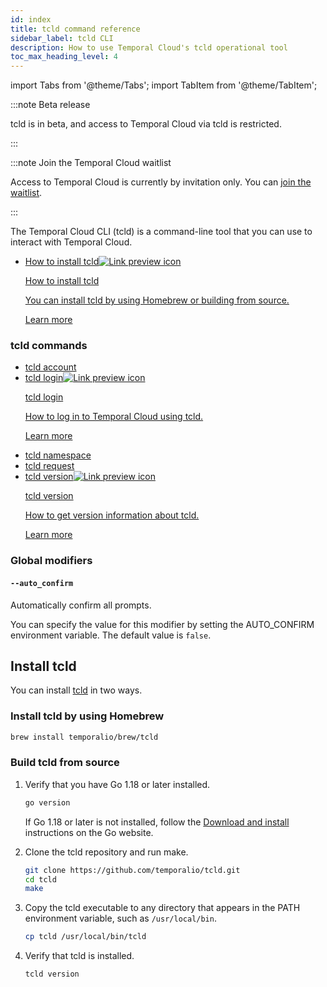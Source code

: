 ```yaml
---
id: index
title: tcld command reference
sidebar_label: tcld CLI
description: How to use Temporal Cloud's tcld operational tool
toc_max_heading_level: 4
---
```


<!-- THIS FILE IS GENERATED. DO NOT EDIT THIS FILE DIRECTLY -->

import Tabs from '@theme/Tabs';
import TabItem from '@theme/TabItem';

:::note Beta release

tcld is in beta, and access to Temporal Cloud via tcld is restricted.

:::

:::note Join the Temporal Cloud waitlist

Access to Temporal Cloud is currently by invitation only.
You can [join the waitlist](https://pages.temporal.io/cloud-early-access).

:::

The Temporal Cloud CLI (tcld) is a command-line tool that you can use to interact with Temporal Cloud.

- <a class="tdlp" href="#install-tcld">How to install tcld<span class="tdlpiw"><img src="/img/link-preview-icon.svg" alt="Link preview icon" /></span><div class="tdlpc"><p class="tdlppt">How to install tcld</p><p class="tdlppd">You can install tcld by using Homebrew or building from source.</p><p class="tdlplm"><a class="tdlplma" href="#install-tcld">Learn more</a></p></div></a>

### tcld commands

- [tcld account](/cloud/tcld/account)
- <a class="tdlp" href="/cloud/tcld/login#">tcld login<span class="tdlpiw"><img src="/img/link-preview-icon.svg" alt="Link preview icon" /></span><div class="tdlpc"><p class="tdlppt">tcld login</p><p class="tdlppd">How to log in to Temporal Cloud using tcld.</p><p class="tdlplm"><a class="tdlplma" href="/cloud/tcld/login#">Learn more</a></p></div></a>
- [tcld namespace](/cloud/tcld/namespace)
- [tcld request](/cloud/tcld/request)
- <a class="tdlp" href="/cloud/tcld/version#">tcld version<span class="tdlpiw"><img src="/img/link-preview-icon.svg" alt="Link preview icon" /></span><div class="tdlpc"><p class="tdlppt">tcld version</p><p class="tdlppd">How to get version information about tcld.</p><p class="tdlplm"><a class="tdlplma" href="/cloud/tcld/version#">Learn more</a></p></div></a>

### Global modifiers

#### `--auto_confirm`

Automatically confirm all prompts.

You can specify the value for this modifier by setting the AUTO_CONFIRM environment variable.
The default value is `false`.

## Install tcld

You can install [tcld](/cloud/tcld) in two ways.

### Install tcld by using Homebrew

```bash
brew install temporalio/brew/tcld
```

### Build tcld from source

1. Verify that you have Go 1.18 or later installed.

   ```bash
   go version
   ```

   If Go 1.18 or later is not installed, follow the [Download and install](https://go.dev/doc/install) instructions on the Go website.

1. Clone the tcld repository and run make.

   ```bash
   git clone https://github.com/temporalio/tcld.git
   cd tcld
   make
   ```

1. Copy the tcld executable to any directory that appears in the PATH environment variable, such as `/usr/local/bin`.

   ```bash
   cp tcld /usr/local/bin/tcld
   ```

1. Verify that tcld is installed.

   ```bash
   tcld version
   ```
